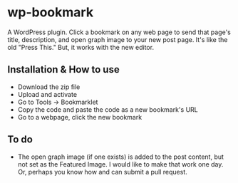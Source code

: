 # wp-bookmark
A WordPress plugin. Click a bookmark on any web page to send that page's title, description, and open graph image to your new post page. It's like the old "Press This." But, it works with the new editor.

## Installation & How to use
- Download the zip file
- Upload and activate
- Go to Tools -> Bookmarklet
- Copy the code and paste the code as a new bookmark's URL
- Go to a webpage, click the new bookmark

## To do
- The open graph image (if one exists) is added to the post content, but not set as the Featured Image. I would like to make that work one day. Or, perhaps you know how and can submit a pull request.
